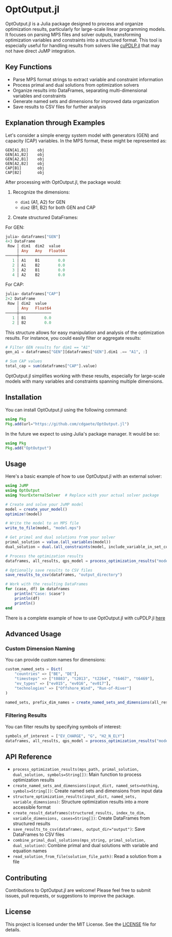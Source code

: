 # OptOutput.jl

OptOutput.jl is a Julia package designed to process and organize optimization results, particularly for large-scale linear programming models. It focuses on parsing MPS files and solver outputs, transforming optimization variables and constraints into a structured format. This tool is especially useful for handling results from solvers like [cuPDLP.jl](https://github.com/jinwen-yang/cuPDLP.jl) that may not have direct JuMP integration.

## Key Functions

- Parse MPS format strings to extract variable and constraint information
- Process primal and dual solutions from optimization solvers
- Organize results into DataFrames, separating multi-dimensional variables and constraints
- Generate named sets and dimensions for improved data organization
- Save results to CSV files for further analysis


## Explanation through Examples

Let's consider a simple energy system model with generators (GEN) and capacity (CAP) variables. In the MPS format, these might be represented as:

```
GEN[A1,B1]    obj
GEN[A1,B2]    obj
GEN[A2,B1]    obj
GEN[A2,B2]    obj
CAP[B1]       obj
CAP[B2]       obj
```

After processing with OptOutput.jl, the package would:

1. Recognize the dimensions:
   - `dim1` (A1, A2) for GEN
   - `dim2` (B1, B2) for both GEN and CAP

2. Create structured DataFrames:

For GEN:
```julia
julia> dataframes["GEN"]
4×3 DataFrame
 Row │ dim1  dim2  value 
     │ Any   Any   Float64
─────┼─────────────────────
   1 │ A1    B1        0.0
   2 │ A1    B2        0.0
   3 │ A2    B1        0.0
   4 │ A2    B2        0.0
```

For CAP:
```julia
julia> dataframes["CAP"]
2×2 DataFrame
 Row │ dim2  value 
     │ Any   Float64
─────┼──────────────
   1 │ B1        0.0
   2 │ B2        0.0
```

This structure allows for easy manipulation and analysis of the optimization results. For instance, you could easily filter or aggregate results:

```julia
# Filter GEN results for dim1 == "A1"
gen_a1 = dataframes["GEN"][dataframes["GEN"].dim1 .== "A1", :]

# Sum CAP values
total_cap = sum(dataframes["CAP"].value)
```

OptOutput.jl simplifies working with these results, especially for large-scale models with many variables and constraints spanning multiple dimensions.


## Installation

You can install OptOutput.jl using the following command:

```julia
using Pkg
Pkg.add(url="https://github.com/cdgaete/OptOutput.jl")
```

In the future we expect to using Julia's package manager. It would be so:

```julia
using Pkg
Pkg.add("OptOutput")
```

## Usage

Here's a basic example of how to use OptOutput.jl with an external solver:

```julia
using JuMP
using OptOutput
using YourExternalSolver  # Replace with your actual solver package

# Create and solve your JuMP model
model = create_your_model()
optimize!(model)

# Write the model to an MPS file
write_to_file(model, "model.mps")

# Get primal and dual solutions from your solver
primal_solution = value.(all_variables(model))
dual_solution = dual.(all_constraints(model, include_variable_in_set_constraints=false))

# Process the optimization results
dataframes, all_results, qps_model = process_optimization_results("model.mps", primal_solution, dual_solution)

# Optionally save results to CSV files
save_results_to_csv(dataframes, "output_directory")

# Work with the resulting DataFrames
for (case, df) in dataframes
    println("Case: $case")
    println(df)
    println()
end
```

There is a complete example of how to use OptOutput.jl with cuPDLP.jl [here](example/optoutput_cupdlp_dims.jl)

## Advanced Usage

### Custom Dimension Naming

You can provide custom names for dimensions:

```julia
custom_named_sets = Dict(
    "countries" => ["BE", "DE"],
    "timesteps" => ["t0883", "t2013", "t2264", "t6467", "t6469"],
    "ev_types" => ["ev015", "ev016", "ev017"],
    "technologies" => ["Offshore_Wind", "Run-of-River"]
)

named_sets, prefix_dim_names = create_named_sets_and_dimensions(all_results, custom_named_sets)
```

### Filtering Results

You can filter results by specifying symbols of interest:

```julia
symbols_of_interest = ["EV_CHARGE", "G", "H2_N_ELY"]
dataframes, all_results, qps_model = process_optimization_results("model.mps", primal_solution, dual_solution, symbols_of_interest)
```

## API Reference

- `process_optimization_results(mps_path, primal_solution, dual_solution, symbols=String[])`: Main function to process optimization results
- `create_named_sets_and_dimensions(input_dict, named_sets=nothing, symbols=String[])`: Create named sets and dimensions from input data
- `structure_optimization_results(input_dict, named_sets, variable_dimensions)`: Structure optimization results into a more accessible format
- `create_result_dataframes(structured_results, index_to_dim, variable_dimensions, cases=String[])`: Create DataFrames from structured results
- `save_results_to_csv(dataframes, output_dir="output")`: Save DataFrames to CSV files
- `combine_primal_dual_solutions(mps_string, primal_solution, dual_solution)`: Combine primal and dual solutions with variable and equation names
- `read_solution_from_file(solution_file_path)`: Read a solution from a file

## Contributing

Contributions to OptOutput.jl are welcome! Please feel free to submit issues, pull requests, or suggestions to improve the package.

## License

This project is licensed under the MIT License. See the [LICENSE](LICENSE) file for details.

